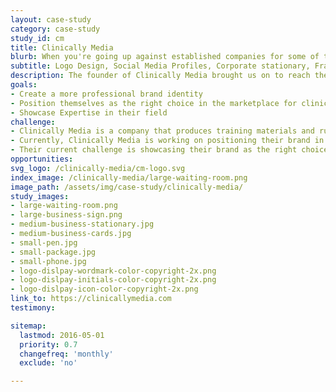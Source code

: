 ```yaml
---
layout: case-study
category: case-study
study_id: cm
title: Clinically Media
blurb: When you're going up against established companies for some of the biggest clients, with really high stakes, you need to be confident and relevant, yet you need to stand out enough to get noticed. We wanted to focus on the showcase of Clinically Media’s brand as the right choice to Medical directors or VPs of clinical operations in order to provide a very thought out and focused service to smaller biotech's and startups who are making a difference in the world.
subtitle: Logo Design, Social Media Profiles, Corporate stationary, Framework and Wayfinding
description: The founder of Clinically Media brought us on to reach their goal of repositioning themselves as the right choice within their market.
goals:
- Create a more professional brand identity
- Position themselves as the right choice in the marketplace for clinical research trials
- Showcase Expertise in their field
challenge:
- Clinically Media is a company that produces training materials and run recruitment campaigns for clinical research trials.
- Currently, Clinically Media is working on positioning their brand in order to be in the running with their competition.
- Their current challenge is showcasing their brand as the right choice to Medical directors or VPs of clinical operations in order to provide a very thought out and focused service to smaller biotechs and startups who are making a difference in the world.
opportunities:
svg_logo: /clinically-media/cm-logo.svg
index_image: /clinically-media/large-waiting-room.png
image_path: /assets/img/case-study/clinically-media/
study_images:
- large-waiting-room.png
- large-business-sign.png
- medium-business-stationary.jpg
- medium-business-cards.jpg
- small-pen.jpg
- small-package.jpg
- small-phone.jpg
- logo-dislpay-wordmark-color-copyright-2x.png
- logo-dislpay-initials-color-copyright-2x.png
- logo-dislpay-icon-color-copyright-2x.png
link_to: https://clinicallymedia.com
testimony:

sitemap:
  lastmod: 2016-05-01
  priority: 0.7
  changefreq: 'monthly'
  exclude: 'no'

---
```

